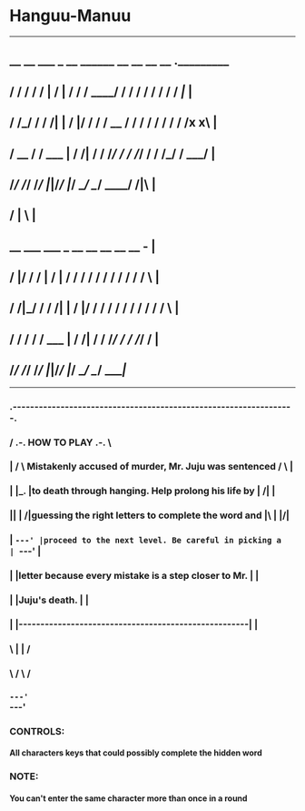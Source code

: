 # Hanguu-Manuu
***
##       __  __    ___     _   __   ______   __  __   __  __        ._________
##      / / / /   /   |   / | / /  / ____/  / / / /  / / / /       _|_        |
##     / /_/ /   / /| |  /  |/ /  / / __   / / / /  / / / /       /x x\       |
##    / __  /   / ___ | / /|  /  / /_/ /  / /_/ /  / /_/ /        \___/       |
##   /_/ /_/   /_/  |_|/_/ |_/   \____/   \____/   \____/          /|\        |
##                                                                / | \       |
##       __  ___    ___     _   __   __  __   __  __                -         |
##      /  |/  /   /   |   / | / /  / / / /  / / / /               / \        |
##     / /|_/ /   / /| |  /  |/ /  / / / /  / / / /               /   \       |
##    / /  / /   / ___ | / /|  /  / /_/ /  / /_/ /                            |
##   /_/  /_/   /_/  |_|/_/ |_/   \____/   \____/                       ______|___
   
   
 *** 
###     .-----------------------------------------------------------------.
###     /  .-.                       HOW TO PLAY                       .-.  \
###    |  /   \ Mistakenly accused of murder, Mr. Juju was sentenced  /   \  |
###    | |\_.  |to death through hanging. Help prolong his life by   |    /| |
###    |\|  | /|guessing the right letters to complete the word and  |\  | |/|
###    | `---' |proceed to the next level. Be careful in picking a   | `---' |
###    |       |letter because every mistake is a step closer to Mr. |       | 
###    |       |Juju's death. 					  |       |
###    |       |-----------------------------------------------------|       |
###    \       |                                                     |       /
###     \     /                                                       \     /
###      `---'                                                         `---'
  	
###	CONTROLS:
####	All characters keys that could possibly complete the hidden word
	
###	NOTE:
####	You can't enter the same character more than once in a round
